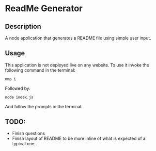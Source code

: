 # ReadMe Generator 

## Description
A node application that generates a README file using simple user input.

## Usage
This application is not deployed live on any website.
To use it invoke the following command in the terminal:
```bash
nmp i
```
Followed by:
```bash
node index.js
```
And follow the prompts in the terminal.

## TODO:
* Finish questions
* Finish layout of README to be more inline of what is expected of a typical one.
